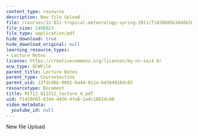 ```yaml
---
content_type: resource
description: New file Upload
file: /courses/12-811-tropical-meteorology-spring-2011/f1428605634dd4264fe81adc1061dc80_MIT12_811S11_lecture_4.pdf
file_size: 1496023
file_type: application/pdf
hide_download: true
hide_download_original: null
learning_resource_types:
- Lecture Notes
license: https://creativecommons.org/licenses/by-nc-sa/4.0/
ocw_type: OCWFile
parent_title: Lecture Notes
parent_type: CourseSection
parent_uid: 23fdcd6b-0082-ba44-012a-bd304810dc02
resourcetype: Document
title: MIT12_811S11_lecture_4.pdf
uid: f1428605-634d-d426-4fe8-1adc1061dc80
video_metadata:
  youtube_id: null
---
```

New file Upload